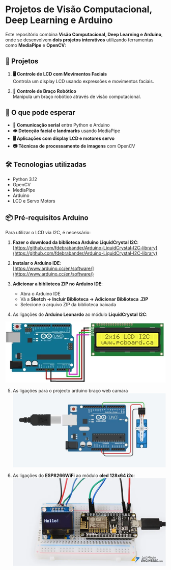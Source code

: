 # Projetos de Visão Computacional, Deep Learning e Arduino

Este repositório combina **Visão Computacional, Deep Learning e Arduino**, onde se desenvolvem **dois projetos interativos** utilizando ferramentas como **MediaPipe** e **OpenCV**:

## 🚀 Projetos

1. **🖥️ Controle de LCD com Movimentos Faciais**  
   Controla um display LCD usando expressões e movimentos faciais.

2. **🤖 Controle de Braço Robótico**  
   Manipula um braço robótico através de visão computacional.

## 🎯 O que pode esperar

- **🔌 Comunicação serial** entre Python e Arduino
- **👁️ Detecção facial e landmarks** usando MediaPipe
- **🖥️ Aplicações com display LCD e motores servo**
- **📷 Técnicas de processamento de imagens** com OpenCV

## 🛠️ Tecnologias utilizadas

- Python 3.12
- OpenCV
- MediaPipe
- Arduino
- LCD e Servo Motors

## 📦 Pré-requisitos Arduino

Para utilizar o LCD via I2C, é necessário:

1. **Fazer o download da biblioteca Arduino LiquidCrystal I2C**:  
   [https://github.com/fdebrabander/Arduino-LiquidCrystal-I2C-library](https://github.com/fdebrabander/Arduino-LiquidCrystal-I2C-library)

2. **Instalar o Arduino IDE**:  
   [https://www.arduino.cc/en/software/](https://www.arduino.cc/en/software/)

3. **Adicionar a biblioteca ZIP no Arduino IDE**:

   - Abra o Arduino IDE
   - Vá a **Sketch → Incluir Biblioteca → Adicionar Biblioteca .ZIP**
   - Selecione o arquivo ZIP da biblioteca baixada

4. As ligações do **Arduino Leonardo** ao módulo **LiquidCrystal I2C**:

![Conexão Arduino Leonardo com LCD I2C](imgs/arduino-uno-to-lcd-i2c.webp)

5. As ligações para o projecto arduino braço web camara
   ![Conexão Arduino Leonardo com Servo](imgs/servo-motor-with-Arduino.jpg)

6. As ligações do **ESP8266WiFi** ao módulo **oled 128x64 i2c**:
   ![Conexão ESP8266WiFi com oled 128x64 i2c](imgs/ESP8266WiFi.webp)
